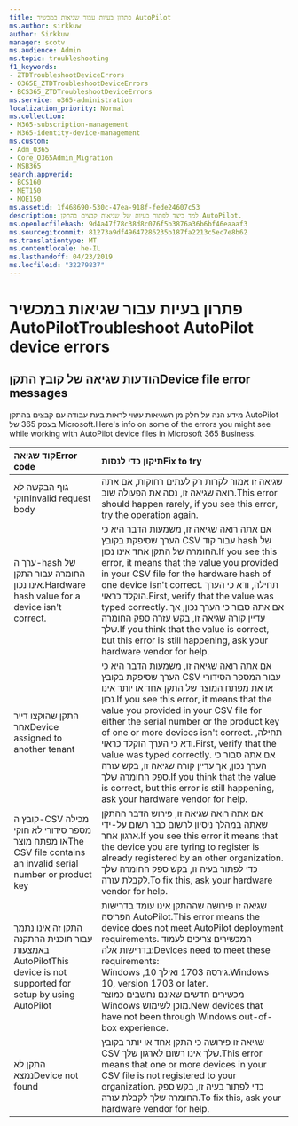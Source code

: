 ```yaml
---
title: פתרון בעיות עבור שגיאות במכשיר AutoPilot
ms.author: sirkkuw
author: Sirkkuw
manager: scotv
ms.audience: Admin
ms.topic: troubleshooting
f1_keywords:
- ZTDTroubleshootDeviceErrors
- O365E_ZTDTroubleshootDeviceErrors
- BCS365_ZTDTroubleshootDeviceErrors
ms.service: o365-administration
localization_priority: Normal
ms.collection:
- M365-subscription-management
- M365-identity-device-management
ms.custom:
- Adm_O365
- Core_O365Admin_Migration
- MSB365
search.appverid:
- BCS160
- MET150
- MOE150
ms.assetid: 1f468690-530c-47ea-918f-fede24607c53
description: למד כיצד לפתור בעיות של שגיאות קבצים בהתקן AutoPilot.
ms.openlocfilehash: 9d4a47f78c38d8c076f5b3876a36b6bf46eaaaf3
ms.sourcegitcommit: 81273a9df49647286235b187fa2213c5ec7e8b62
ms.translationtype: MT
ms.contentlocale: he-IL
ms.lasthandoff: 04/23/2019
ms.locfileid: "32279837"
---
```

# <a name="troubleshoot-autopilot-device-errors"></a><span data-ttu-id="405b3-103">פתרון בעיות עבור שגיאות במכשיר AutoPilot</span><span class="sxs-lookup"><span data-stu-id="405b3-103">Troubleshoot AutoPilot device errors</span></span>

## <a name="device-file-error-messages"></a><span data-ttu-id="405b3-104">הודעות שגיאה של קובץ התקן</span><span class="sxs-lookup"><span data-stu-id="405b3-104">Device file error messages</span></span>

<span data-ttu-id="405b3-105">מידע הנה על חלק מן השגיאות עשוי לראות בעת עבודה עם קבצים בהתקן AutoPilot בעסק 365 של Microsoft.</span><span class="sxs-lookup"><span data-stu-id="405b3-105">Here's info on some of the errors you might see while working with AutoPilot device files in Microsoft 365 Business.</span></span> 
  
|<span data-ttu-id="405b3-106">**קוד שגיאה**</span><span class="sxs-lookup"><span data-stu-id="405b3-106">**Error code**</span></span>|<span data-ttu-id="405b3-107">**תיקון כדי לנסות**</span><span class="sxs-lookup"><span data-stu-id="405b3-107">**Fix to try**</span></span>|
|:-----|:-----|
|<span data-ttu-id="405b3-108">גוף הבקשה לא חוקי</span><span class="sxs-lookup"><span data-stu-id="405b3-108">Invalid request body</span></span>  <br/> |<span data-ttu-id="405b3-109">שגיאה זו אמור לקרות רק לעתים רחוקות, אם אתה רואה שגיאה זו, נסה את הפעולה שוב.</span><span class="sxs-lookup"><span data-stu-id="405b3-109">This error should happen rarely, if you see this error, try the operation again.</span></span>  <br/> |
|<span data-ttu-id="405b3-110">ערך ה-hash של החומרה עבור התקן אינו נכון.</span><span class="sxs-lookup"><span data-stu-id="405b3-110">Hardware hash value for a device isn't correct.</span></span>  <br/> |<span data-ttu-id="405b3-111">אם אתה רואה שגיאה זו, משמעות הדבר היא כי הערך שסיפקת בקובץ CSV עבור קוד hash של החומרה של התקן אחד אינו נכון.</span><span class="sxs-lookup"><span data-stu-id="405b3-111">If you see this error, it means that the value you provided in your CSV file for the hardware hash of one device isn't correct.</span></span> <span data-ttu-id="405b3-112">תחילה, ודא כי הערך הוקלד כראוי.</span><span class="sxs-lookup"><span data-stu-id="405b3-112">First, verify that the value was typed correctly.</span></span> <span data-ttu-id="405b3-113">אם אתה סבור כי הערך נכון, אך עדיין קורה שגיאה זו, בקש עזרה ספק החומרה שלך.</span><span class="sxs-lookup"><span data-stu-id="405b3-113">If you think that the value is correct, but this error is still happening, ask your hardware vendor for help.</span></span>  <br/> |
|<span data-ttu-id="405b3-114">התקן שהוקצו דייר אחר</span><span class="sxs-lookup"><span data-stu-id="405b3-114">Device assigned to another tenant</span></span>  <br/> |<span data-ttu-id="405b3-115">אם אתה רואה שגיאה זו, משמעות הדבר היא כי הערך שסיפקת בקובץ CSV עבור המספר הסידורי או את מפתח המוצר של התקן אחד או יותר אינו נכון.</span><span class="sxs-lookup"><span data-stu-id="405b3-115">If you see this error, it means that the value you provided in your CSV file for either the serial number or the product key of one or more devices isn't correct.</span></span> <span data-ttu-id="405b3-116">תחילה, ודא כי הערך הוקלד כראוי.</span><span class="sxs-lookup"><span data-stu-id="405b3-116">First, verify that the value was typed correctly.</span></span> <span data-ttu-id="405b3-117">אם אתה סבור כי הערך נכון, אך עדיין קורה שגיאה זו, בקש עזרה ספק החומרה שלך.</span><span class="sxs-lookup"><span data-stu-id="405b3-117">If you think that the value is correct, but this error is still happening, ask your hardware vendor for help.</span></span>  <br/> |
|<span data-ttu-id="405b3-118">קובץ ה-CSV מכילה מספר סידורי לא חוקי או מפתח מוצר</span><span class="sxs-lookup"><span data-stu-id="405b3-118">The CSV file contains an invalid serial number or product key</span></span>  <br/> |<span data-ttu-id="405b3-119">אם אתה רואה שגיאה זו, פירוש הדבר ההתקן שאתה במהלך ניסיון לרשום כבר רשום על-ידי ארגון אחר.</span><span class="sxs-lookup"><span data-stu-id="405b3-119">If you see this error it means that the device you are tyring to register is already registered by an other organization.</span></span> <span data-ttu-id="405b3-120">כדי לפתור בעיה זו, בקש ספק החומרה שלך לקבלת עזרה.</span><span class="sxs-lookup"><span data-stu-id="405b3-120">To fix this, ask your hardware vendor for help.</span></span>  <br/> |
|<span data-ttu-id="405b3-121">התקן זה אינו נתמך עבור תוכנית ההתקנה באמצעות AutoPilot</span><span class="sxs-lookup"><span data-stu-id="405b3-121">This device is not supported for setup by using AutoPilot</span></span>  <br/> | <span data-ttu-id="405b3-122">שגיאה זו פירושה שההתקן אינו עומד בדרישות הפריסה AutoPilot.</span><span class="sxs-lookup"><span data-stu-id="405b3-122">This error means the device does not meet AutoPilot deployment requirements.</span></span> <span data-ttu-id="405b3-123">המכשירים צריכים לעמוד בדרישות אלה:</span><span class="sxs-lookup"><span data-stu-id="405b3-123">Devices need to meet these requirements:</span></span>  <br/>  <span data-ttu-id="405b3-124">Windows ,10 גירסה 1703 ואילך.</span><span class="sxs-lookup"><span data-stu-id="405b3-124">Windows 10, version 1703 or later.</span></span>  <br/>  <span data-ttu-id="405b3-125">מכשירים חדשים שאינם נחשבים כמוצר Windows מוכן לשימוש.</span><span class="sxs-lookup"><span data-stu-id="405b3-125">New devices that have not been through Windows out-of-box experience.</span></span>  <br/> |
|<span data-ttu-id="405b3-126">התקן לא נמצא</span><span class="sxs-lookup"><span data-stu-id="405b3-126">Device not found</span></span>  <br/> |<span data-ttu-id="405b3-127">שגיאה זו פירושה כי התקן אחד או יותר בקובץ CSV שלך אינו רשום לארגון שלך.</span><span class="sxs-lookup"><span data-stu-id="405b3-127">This error means that one or more devices in your CSV file is not registered to your organization.</span></span> <span data-ttu-id="405b3-128">כדי לפתור בעיה זו, בקש ספק החומרה שלך לקבלת עזרה.</span><span class="sxs-lookup"><span data-stu-id="405b3-128">To fix this, ask your hardware vendor for help.</span></span>  <br/> |
   
